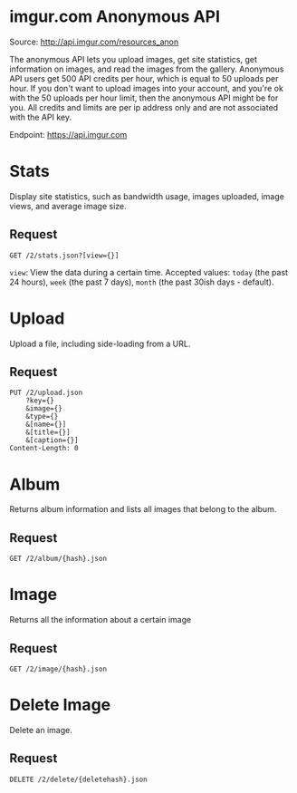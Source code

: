 # imgur.com Anonymous API

Source: <http://api.imgur.com/resources_anon>

The anonymous API lets you upload images, get site statistics, get
information on images, and read the images from the gallery. Anonymous
API users get 500 API credits per hour, which is equal to 50 uploads
per hour. If you don't want to upload images into your account, and
you're ok with the 50 uploads per hour limit, then the anonymous API
might be for you. All credits and limits are per ip address only and
are not associated with the API key.

Endpoint: https://api.imgur.com


# Stats

Display site statistics, such as bandwidth usage, images uploaded,
image views, and average image size.

## Request

````
GET /2/stats.json?[view={}]
````

`view`: View the data during a certain time. Accepted values: `today`
(the past 24 hours), `week` (the past 7 days), `month` (the past 30ish
days - default).


# Upload

Upload a file, including side-loading from a URL.

## Request

````
PUT /2/upload.json
    ?key={}
    &image={}
    &type={}
    &[name={}]
    &[title={}]
    &[caption={}]
Content-Length: 0
````

# Album

Returns album information and lists all images that belong to the album.

## Request

````
GET /2/album/{hash}.json
````

# Image

Returns all the information about a certain image

## Request

````
GET /2/image/{hash}.json
````

# Delete Image

Delete an image.

## Request

````
DELETE /2/delete/{deletehash}.json
````
